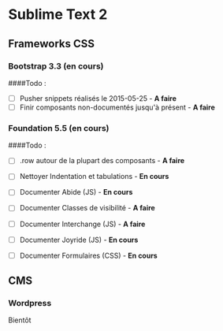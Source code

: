 # Sublime Text 2

## Frameworks CSS 

### Bootstrap 3.3 (en cours)
####Todo : 
- [ ] Pusher snippets réalisés le 2015-05-25				- **A faire**
- [ ] Finir composants non-documentés jusqu'à présent		- **A faire**

### Foundation 5.5 (en cours)

####Todo : 
- [ ] .row autour de la plupart des composants      - **A faire**
- [ ] Nettoyer Indentation et tabulations           - **En cours**
- [ ] Documenter Abide (JS)                         - **En cours**
- [ ] Documenter Classes de visibilité              - **A faire**
- [ ] Documenter Interchange (JS)                   - **A faire**
- [ ] Documenter Joyride (JS)                       - **En cours**
- [ ] Documenter Formulaires (CSS)                  - **En cours**


## CMS

### Wordpress

Bientôt
